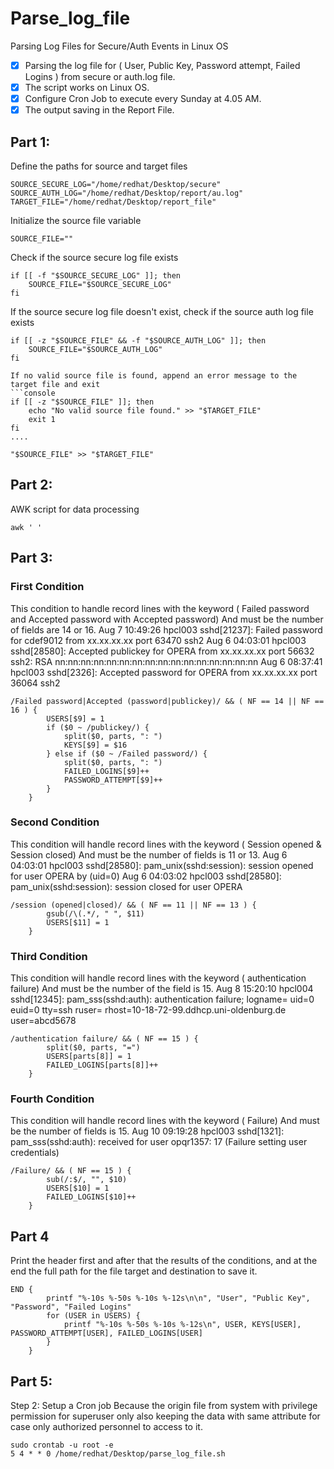 # Parse_log_file
Parsing Log Files for Secure/Auth Events in Linux OS

- [X] Parsing the log file for ( User, Public Key, Password attempt, Failed Logins ) from secure or auth.log file.
- [X] The script works on Linux OS.
- [X] Configure Cron Job to execute every Sunday at 4.05 AM.
- [X] The output saving in the Report File.

## Part 1:
Define the paths for source and target files
```console
SOURCE_SECURE_LOG="/home/redhat/Desktop/secure"
SOURCE_AUTH_LOG="/home/redhat/Desktop/report/au.log"
TARGET_FILE="/home/redhat/Desktop/report_file"
```
Initialize the source file variable
```console
SOURCE_FILE=""
```
Check if the source secure log file exists
```console
if [[ -f "$SOURCE_SECURE_LOG" ]]; then
    SOURCE_FILE="$SOURCE_SECURE_LOG"
fi
```
If the source secure log file doesn't exist, check if the source auth log file exists
```console
if [[ -z "$SOURCE_FILE" && -f "$SOURCE_AUTH_LOG" ]]; then
    SOURCE_FILE="$SOURCE_AUTH_LOG"
fi

If no valid source file is found, append an error message to the target file and exit
```console
if [[ -z "$SOURCE_FILE" ]]; then
    echo "No valid source file found." >> "$TARGET_FILE"
    exit 1
fi
....

"$SOURCE_FILE" >> "$TARGET_FILE"
```
## Part 2:
AWK script for data processing
```console
awk ' '
```
## Part 3:
### First Condition
This condition to handle record lines with the keyword ( Failed password and
Accepted password with Accepted password) And must be the number of 
fields are 14 or 16.
Aug  7 10:49:26 hpcl003 sshd[21237]: Failed password for cdef9012 from xx.xx.xx.xx port 63470 ssh2
Aug  6 04:03:01 hpcl003 sshd[28580]: Accepted publickey for OPERA from xx.xx.xx.xx port 56632 ssh2: RSA nn:nn:nn:nn:nn:nn:nn:nn:nn:nn:nn:nn:nn:nn:nn:nn
Aug  6 08:37:41 hpcl003 sshd[2326]: Accepted password for OPERA from xx.xx.xx.xx port 36064 ssh2 

```console
/Failed password|Accepted (password|publickey)/ && ( NF == 14 || NF == 16 ) {
        USERS[$9] = 1
        if ($0 ~ /publickey/) {
            split($0, parts, ": ")
            KEYS[$9] = $16
        } else if ($0 ~ /Failed password/) {
            split($0, parts, ": ")
            FAILED_LOGINS[$9]++
            PASSWORD_ATTEMPT[$9]++
        }
    }
```
### Second Condition
This condition will handle record lines with the keyword ( Session opened & Session 
closed) And must be the number of fields is 11 or 13.
Aug  6 04:03:01 hpcl003 sshd[28580]: pam_unix(sshd:session): session opened for user OPERA by (uid=0)
Aug  6 04:03:02 hpcl003 sshd[28580]: pam_unix(sshd:session): session closed for user OPERA

```console
/session (opened|closed)/ && ( NF == 11 || NF == 13 ) {
        gsub(/\(.*/, " ", $11)
        USERS[$11] = 1
    }
```
### Third Condition
This condition will handle record lines with the keyword ( authentication failure) And 
must be the number of the field is 15.
Aug  8 15:20:10 hpcl004 sshd[12345]: pam_sss(sshd:auth): authentication failure; logname= uid=0 euid=0 tty=ssh ruser= rhost=10-18-72-99.ddhcp.uni-oldenburg.de user=abcd5678

```console
/authentication failure/ && ( NF == 15 ) {
        split($0, parts, "=")
        USERS[parts[8]] = 1
        FAILED_LOGINS[parts[8]]++
    }
```
### Fourth Condition    
This condition will handle record lines with the keyword ( Failure) And must be the
number of fields is 15.
Aug 10 09:19:28 hpcl003 sshd[1321]: pam_sss(sshd:auth): received for user opqr1357: 17 (Failure setting user credentials) 
```console
/Failure/ && ( NF == 15 ) {
        sub(/:$/, "", $10)
        USERS[$10] = 1
        FAILED_LOGINS[$10]++
    }
```
## Part 4
Print the header first and after that the results of the conditions, and at the end the full
path for the file target and destination to save it.
```console
END {
        printf "%-10s %-50s %-10s %-12s\n\n", "User", "Public Key", "Password", "Failed Logins"
        for (USER in USERS) {
            printf "%-10s %-50s %-10s %-12s\n", USER, KEYS[USER], PASSWORD_ATTEMPT[USER], FAILED_LOGINS[USER]
        }
    }
```
## Part 5:
Step 2: Setup a Cron job
Because the origin file from system with privilege permission for superuser only also keeping the data
with same attribute for case only authorized personnel to access to it.
```console
sudo crontab -u root -e
5 4 * * 0 /home/redhat/Desktop/parse_log_file.sh
```
